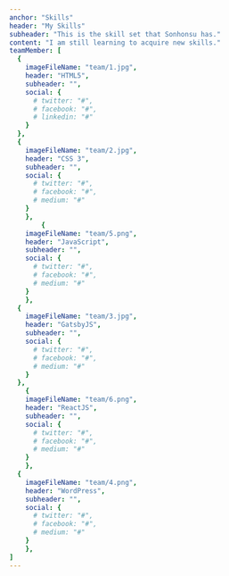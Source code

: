 ```yaml
---
anchor: "Skills"
header: "My Skills"
subheader: "This is the skill set that Sonhonsu has."
content: "I am still learning to acquire new skills."
teamMember: [
  {
    imageFileName: "team/1.jpg",
    header: "HTML5",
    subheader: "",
    social: {
      # twitter: "#",
      # facebook: "#",
      # linkedin: "#"
    }
  },
  {
    imageFileName: "team/2.jpg",
    header: "CSS 3",
    subheader: "",
    social: {
      # twitter: "#",
      # facebook: "#",
      # medium: "#"
    }
	},
		{
    imageFileName: "team/5.png",
    header: "JavaScript",
    subheader: "",
    social: {
      # twitter: "#",
      # facebook: "#",
      # medium: "#"
    }
	},
  {
    imageFileName: "team/3.jpg",
    header: "GatsbyJS",
    subheader: "",
    social: {
      # twitter: "#",
      # facebook: "#",
      # medium: "#"
    }
  },
	{
    imageFileName: "team/6.png",
    header: "ReactJS",
    subheader: "",
    social: {
      # twitter: "#",
      # facebook: "#",
      # medium: "#"
    }
	},
  {
    imageFileName: "team/4.png",
    header: "WordPress",
    subheader: "",
    social: {
      # twitter: "#",
      # facebook: "#",
      # medium: "#"
    }
	},
]
---
```

